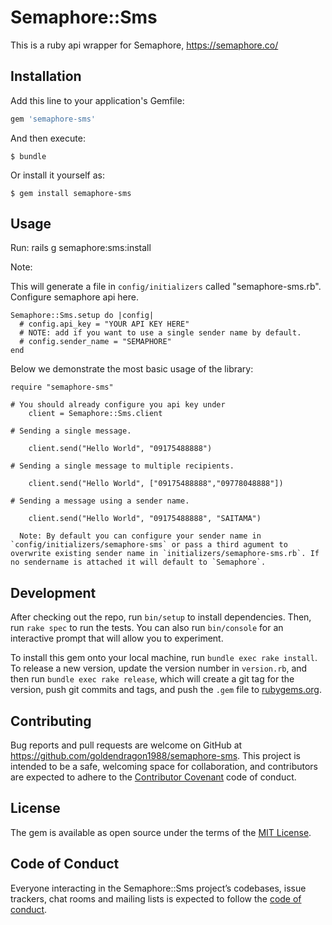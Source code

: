# Semaphore::Sms

This is a ruby api wrapper for Semaphore, https://semaphore.co/

## Installation

Add this line to your application's Gemfile:

```ruby
gem 'semaphore-sms'
```

And then execute:

    $ bundle

Or install it yourself as:

    $ gem install semaphore-sms

## Usage

Run:
    rails g semaphore:sms:install

Note:

  This will generate a file in `config/initializers` called "semaphore-sms.rb". Configure semaphore api here.

```
Semaphore::Sms.setup do |config|
  # config.api_key = "YOUR API KEY HERE"
  # NOTE: add if you want to use a single sender name by default.
  # config.sender_name = "SEMAPHORE"
end
```
Below we demonstrate the most basic usage of the library:

```
require "semaphore-sms"

# You should already configure you api key under
    client = Semaphore::Sms.client

# Sending a single message.

    client.send("Hello World", "09175488888")

# Sending a single message to multiple recipients.

    client.send("Hello World", ["09175488888","09778048888"])

# Sending a message using a sender name.

    client.send("Hello World", "09175488888", "SAITAMA")

  Note: By default you can configure your sender name in `config/initializers/semaphore-sms` or pass a third agument to overwrite existing sender name in `initializers/semaphore-sms.rb`. If no sendername is attached it will default to `Semaphore`.
```

## Development

After checking out the repo, run `bin/setup` to install dependencies. Then, run `rake spec` to run the tests. You can also run `bin/console` for an interactive prompt that will allow you to experiment.

To install this gem onto your local machine, run `bundle exec rake install`. To release a new version, update the version number in `version.rb`, and then run `bundle exec rake release`, which will create a git tag for the version, push git commits and tags, and push the `.gem` file to [rubygems.org](https://rubygems.org).

## Contributing

Bug reports and pull requests are welcome on GitHub at https://github.com/goldendragon1988/semaphore-sms. This project is intended to be a safe, welcoming space for collaboration, and contributors are expected to adhere to the [Contributor Covenant](http://contributor-covenant.org) code of conduct.

## License

The gem is available as open source under the terms of the [MIT License](https://opensource.org/licenses/MIT).

## Code of Conduct

Everyone interacting in the Semaphore::Sms project’s codebases, issue trackers, chat rooms and mailing lists is expected to follow the [code of conduct](https://github.com/[USERNAME]/semaphore-sms/blob/master/CODE_OF_CONDUCT.md).
